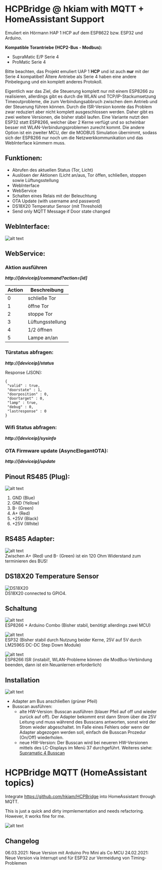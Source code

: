 # HCPBridge @ hkiam with MQTT + HomeAssistant Support

Emuliert ein Hörmann HAP 1 HCP auf dem ESP8622 bzw. ESP32 und Arduino.<br/>

**Kompatible Torantriebe (HCP2-Bus - Modbus):**

* SupraMatic E/P Serie 4
* ProMatic Serie 4

Bitte beachten, das Projekt emuliert UAP 1 **HCP** und ist auch **nur** mit der Serie 4 kompatibel! Ältere Antriebe als Serie 4 haben eine andere Pinbelegung und ein komplett anderes Protokoll.<p/>

Eigentlich war das Ziel, die Steuerung komplett nur mit einem ESP8266 zu realisieren, allerdings gibt es durch die WLAN und TCP/IP-Stackumsetzung Timeoutprobleme, die zum Verbindungsabbruch zwischen dem Antrieb und der Steuerung führen können. Durch die ISR-Version konnte das Problem zwar reduziert aber nicht komplett ausgeschlossen werden. Daher gibt es zwei weitere Versionen, die bisher stabil laufen. Eine Variante nutzt den ESP32 statt ESP8266, welcher über 2 Kerne verfügt und so scheinbar besser mit WLAN-Verbindungsproblemen zurecht kommt. Die andere Option ist ein zweiter MCU, der die MODBUS Simulation übernimmt, sodass sich der ESP8266 nur noch um die Netzwerkkommunikation und das WebInterface kümmern muss.

## Funktionen:

* Abrufen des aktuellen Status (Tor, Licht)
* Auslösen der Aktionen (Licht an/aus, Tor öffen, schließen, stoppen sowie Lüftungsstellung
* WebInterface
* WebService
* Schalten eines Relais mit der Beleuchtung
* OTA Update (with username and password)
* DS18X20 Temperatur Sensor (mit Threshold)
* Send only MQTT Message if Door state changed

## WebInterface:

![alt text](https://github.com/hkiam/HCPBridge/raw/master/Images/webinterface.PNG)

## WebService:

### Aktion ausführen

***http://[deviceip]/command?action=[id]***

| Action | Beschreibung |
|--------|--------------|
| 0 | schließe Tor |
| 1 | öffne Tor |
| 2 | stoppe Tor |
| 3 | Lüftungsstellung |
| 4 | 1/2 öffnen |
| 5 | Lampe an/an |

### Türstatus abfragen:

***http://[deviceip]/status***

Response (JSON):

```
{
 "valid" : true,
 "doorstate" : 1,
 "doorposition" : 0,
 "doortarget" : 0,
 "lamp" : true,
 "debug" : 0,
 "lastresponse" : 0
}
```

### Wifi Status abfragen:

***http://[deviceip]/sysinfo***

### OTA Firmware update (AsyncElegantOTA):

***http://[deviceip]/update***

## Pinout RS485 (Plug):

![alt text](https://github.com/hkiam/HCPBridge/raw/master/Images/plug-min.png)

1. GND (Blue)
2. GND (Yellow)
3. B- (Green)
4. A+ (Red)
5. \+25V (Black)
6. \+25V (White)

## RS485 Adapter:

![alt text](https://github.com/hkiam/HCPBridge/raw/master/Images/rs485board-min.png)  
Zwischen A+ (Red) und B- (Green) ist ein 120 Ohm Widerstand zum terminieren des BUS!

## DS18X20 Temperature Sensor

![DS18X20](Images/ds18x20.jpg) <br/>
DS18X20 connected to GPIO4.

## Schaltung

![alt text](https://github.com/hkiam/HCPBridge/raw/master/Images/combo.png) <br/>
ESP8266 + Arduino Combo (Bisher stabil, benötigt allerdings zwei MCU)

![alt text](https://github.com/hkiam/HCPBridge/raw/master/Images/esp32.png) <br/>
ESP32 (Bisher stabil durch Nutzung beider Kerne, 25V auf 5V durch LM2596S DC-DC Step Down Module)

![alt text](https://github.com/hkiam/HCPBridge/raw/master/Images/schaltung.png) <br/>
ESP8266 ISR (instabil!, WLAN-Probleme können die ModBus-Verbindung beenden, dann ist ein Neuanlernen erforderlich)

## Installation

![alt text](https://github.com/hkiam/HCPBridge/raw/master/Images/antrieb-min.png)

* Adapter am Bus anschließen (grüner Pfeil) <br/>
* Busscan ausführen: 
  * alte HW-Version: Busscan ausführen (blauer Pfeil auf off und wieder zurück auf off). Der Adapter bekommt erst dann Strom über die 25V Leitung und muss während des Busscans antworten, sonst wird der Strom wieder abgeschaltet. Im Falle eines Fehlers oder wenn der Adapter abgezogen werden soll, einfach die Busscan Prozedur (On/Off) wiederholen.
  * neue HW-Version: Der Busscan wird bei neueren HW-Versionen mittels des LC-Displays im Menü 37 durchgeführt. Weiteres siehe: [Supramatic 4 Busscan](https://www.tor7.de/news/bus-scan-beim-supramatic-serie-4-fehlercode-04-vermeiden)

# HCPBridge MQTT (HomeAssistant topics)

Integrate https://github.com/hkiam/HCPBridge into HomeAssistant through MQTT.

This is just a quick and dirty impmlementation and needs refactoring. However, it works fine for me.

![alt text](Images/HA.png)

## Changelog

06\.03.2021: Neue Version mit Arduino Pro Mini als Co MCU
24\.02.2021: Neue Version via Interrupt und für ESP32 zur Vermeidung von Timing-Problemen
